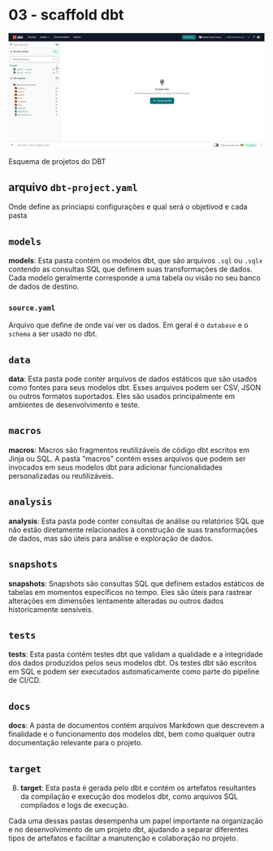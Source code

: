 # 03 - scaffold dbt

![img-01](img/udemy-fa-dbt-02.png)

Esquema de projetos do DBT

## arquivo `dbt-project.yaml`

Onde define as princiapsi configurações e qual será o objetivod e cada pasta

## `models`

**models**: Esta pasta contém os modelos dbt, que são arquivos `.sql` ou `.sqlx` contendo as consultas SQL que definem suas transformações de dados. Cada modelo geralmente corresponde a uma tabela ou visão no seu banco de dados de destino.

### `source.yaml`

Arquivo que define de onde vai ver os dados. Em geral é o `database` e o `schema` a ser usado no dbt.

## `data`

**data**: Esta pasta pode conter arquivos de dados estáticos que são usados como fontes para seus modelos dbt. Esses arquivos podem ser CSV, JSON ou outros formatos suportados. Eles são usados principalmente em ambientes de desenvolvimento e teste.

## `macros`

**macros**: Macros são fragmentos reutilizáveis de código dbt escritos em Jinja ou SQL. A pasta "macros" contém esses arquivos que podem ser invocados em seus modelos dbt para adicionar funcionalidades personalizadas ou reutilizáveis.

## `analysis`

**analysis**: Esta pasta pode conter consultas de análise ou relatórios SQL que não estão diretamente relacionados à construção de suas transformações de dados, mas são úteis para análise e exploração de dados.

## `snapshots`

**snapshots**: Snapshots são consultas SQL que definem estados estáticos de tabelas em momentos específicos no tempo. Eles são úteis para rastrear alterações em dimensões lentamente alteradas ou outros dados historicamente sensíveis.

## `tests`

**tests**: Esta pasta contém testes dbt que validam a qualidade e a integridade dos dados produzidos pelos seus modelos dbt. Os testes dbt são escritos em SQL e podem ser executados automaticamente como parte do pipeline de CI/CD.

## `docs`

**docs**: A pasta de documentos contém arquivos Markdown que descrevem a finalidade e o funcionamento dos modelos dbt, bem como qualquer outra documentação relevante para o projeto.

## `target`

8. **target**: Esta pasta é gerada pelo dbt e contém os artefatos resultantes da compilação e execução dos modelos dbt, como arquivos SQL compilados e logs de execução.

Cada uma dessas pastas desempenha um papel importante na organização e no desenvolvimento de um projeto dbt, ajudando a separar diferentes tipos de artefatos e facilitar a manutenção e colaboração no projeto.
